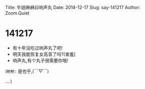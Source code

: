 Title: 牛妞麻麻曰响声丸
Date: 2014-12-17
Slug: say-141217
Author: Zoom.Quiet


# 141217

- 有十年没吃过响声丸了吧!
- 明天我能恢复女高音了吗?[害羞]
- 响声丸,有个丸子很需要你哦!



(`粑粑:` 是也乎,(￣▽￣) 

....)
